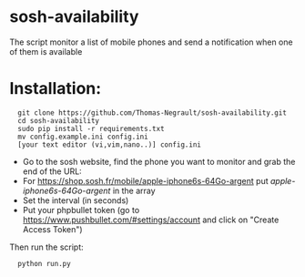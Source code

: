 # sosh-availability
The script monitor a list of mobile phones and send a notification when one of them is available

# Installation:
```
  git clone https://github.com/Thomas-Negrault/sosh-availability.git
  cd sosh-availability
  sudo pip install -r requirements.txt
  mv config.example.ini config.ini
  [your text editor (vi,vim,nano..)] config.ini
```
- Go to the sosh website, find the phone you want to monitor and grab the end of the URL:
- For https://shop.sosh.fr/mobile/apple-iphone6s-64Go-argent put *apple-iphone6s-64Go-argent* in the array
- Set the interval (in seconds)
- Put your phpbullet token (go to https://www.pushbullet.com/#settings/account and click on "Create Access Token")

Then run the script:

```
  python run.py
```
